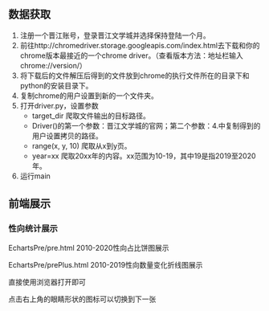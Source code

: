 ## 数据获取

1. 注册一个晋江账号，登录晋江文学城并选择保持登陆一个月。
2. 前往http://chromedriver.storage.googleapis.com/index.html去下载和你的chrome版本最接近的一个chrome driver。（查看版本方法：地址栏输入chrome://version/）
3. 将下载后的文件解压后得到的文件放到chrome的执行文件所在的目录下和python的安装目录下。
4. 复制chrome的用户设置到新的一个文件夹。
5. 打开driver.py，设置参数
   - target_dir 爬取文件输出的目标路径。
   - Driver()的第一个参数：晋江文学城的官网；第二个参数：4.中复制得到的用户设置拷贝的路径。
   - range(x, y, 10) 爬取从x到y页。
   - year=xx 爬取20xx年的内容。xx范围为10-19，其中19是指2019至2020年。
6. 运行main

## 前端展示

### 性向统计展示

EchartsPre/pre.html 2010-2020性向占比饼图展示

EchartsPre/prePlus.html 2010-2019性向数量变化折线图展示

直接使用浏览器打开即可

点击右上角的眼睛形状的图标可以切换到下一张